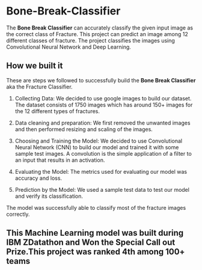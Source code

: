 # Bone-Break-Classifier
The **Bone Break Classifier** can accurately classify the given input image as the correct class of Fracture. This project can predict an image among 12 different classes of fracture. The project classifies the images using Convolutional Neural Network and Deep Learning.

## How we built it
These are steps we followed to successfully build the **Bone Break Classifier** aka  the Fracture Classifier.
1. Collecting Data: We decided to use google images to build our dataset. The dataset consists of 1750 images which has around 150+ images for the 12 different types of fractures.
2. Data cleaning and preparation: We first removed the unwanted images and then performed resizing and scaling of the images.
3. Choosing and Training the Model: We decided to use Convolutional Neural Network (CNN) to build our model and trained it with some sample test images. A convolution is the simple application of a filter to an input that results in an activation. 
4. Evaluating the Model: The metrics used for evaluating our model was accuracy and loss.

5. Prediction by the Model: We used a sample test data to test our model and verify its classification. 

The model was successfully able to classify most of the fracture images correctly.

## This Machine Learning model was built during IBM ZDatathon and Won the Special Call out Prize.This project was ranked 4th among 100+ teams
